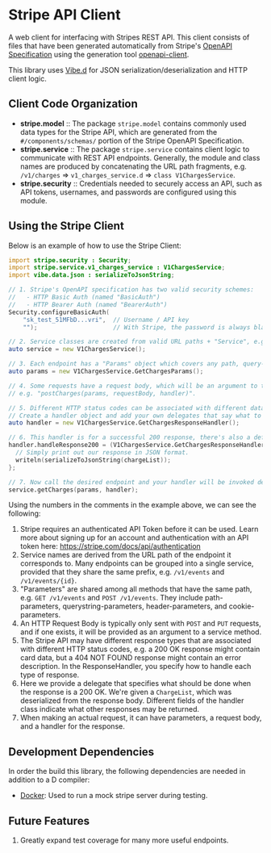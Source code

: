 # Stripe API Client

A web client for interfacing with Stripes REST API. This client consists of files that have been
generated automatically from Stripe's [OpenAPI Specification](https://github.com/stripe/openapi)
using the generation tool [openapi-client](https://code.dlang.org/packages/openapi-client).

This library uses [Vibe.d](https://vibed.org/) for JSON serialization/deserialization and HTTP
client logic.

## Client Code Organization

- **stripe.model** :: The package `stripe.model` contains commonly used data types for the Stripe
  API, which are generated from the `#/components/schemas/` portion of the Stripe OpenAPI
  Specification.
- **stripe.service** :: The package `stripe.service` contains client logic to communicate with REST
  API endpoints. Generally, the module and class names are produced by concatenating the URL path
  fragments, e.g. `/v1/charges` => `v1_charges_service.d` => `class V1ChargesService`.
- **stripe.security** :: Credentials needed to securely access an API, such as API tokens,
  usernames, and passwords are configured using this module.

## Using the Stripe Client

Below is an example of how to use the Stripe Client:

```d
import stripe.security : Security;
import stripe.service.v1_charges_service : V1ChargesService;
import vibe.data.json : serializeToJsonString;

// 1. Stripe's OpenAPI specification has two valid security schemes:
//   - HTTP Basic Auth (named "BasicAuth")
//   - HTTP Bearer Auth (named "BearerAuth")
Security.configureBasicAuth(
    "sk_test_51MFbD...vri",  // Username / API key
    "");                     // With Stripe, the password is always blank.

// 2. Service classes are created from valid URL paths + "Service", e.g. "/v1/charges" => "V1ChargesService".
auto service = new V1ChargesService();

// 3. Each endpoint has a "Params" object which covers any path, query-string, header, or cookie parameters.
auto params = new V1ChargesService.GetChargesParams();

// 4. Some requests have a request body, which will be an argument to the method,
// e.g. "postCharges(params, requestBody, handler)".

// 5. Different HTTP status codes can be associated with different data types.
// Create a handler object and add your own delegates that say what to do with each response.
auto handler = new V1ChargesService.GetChargesResponseHandler();

// 6. This handler is for a successful 200 response, there's also a default handler for errors.
handler.handleResponse200 = (V1ChargesService.GetChargesResponseHandler.ChargeList chargeList) {
  // Simply print out our response in JSON format.
  writeln(serializeToJsonString(chargeList));
};

// 7. Now call the desired endpoint and your handler will be invoked depending on the response.
service.getCharges(params, handler);
```

Using the numbers in the comments in the example above, we can see the following:
1. Stripe requires an authenticated API Token before it can be used. Learn more about signing up for
   an account and authentication with an API token here: https://stripe.com/docs/api/authentication
2. Service names are derived from the URL path of the endpoint it corresponds to. Many endpoints can
   be grouped into a single service, provided that they share the same prefix, e.g. `/v1/events` and
   `/v1/events/{id}`.
3. "Parameters" are shared among all methods that have the same path, e.g. `GET /v1/events` and
   `POST /v1/events`. They include path-parameters, querystring-parameters, header-parameters, and
   cookie-parameters.
4. An HTTP Request Body is typically only sent with `POST` and `PUT` requests, and if one exists, it
   will be provided as an argument to a service method.
5. The Stripe API may have different response types that are associated with different HTTP status
   codes, e.g. a 200 OK response might contain card data, but a 404 NOT FOUND response might contain
   an error description. In the ResponseHandler, you specify how to handle each type of response.
6. Here we provide a delegate that specifies what should be done when the response is a 200
   OK. We're given a `ChargeList`, which was deserialized from the response body. Different fields
   of the handler class indicate what other responses may be returned.
7. When making an actual request, it can have parameters, a request body, and a handler for the
   response.

## Development Dependencies

In order the build this library, the following dependencies are needed in addition to a D compiler:
- [Docker](https://www.docker.com/): Used to run a mock stripe server during testing.

## Future Features

1. Greatly expand test coverage for many more useful endpoints.
